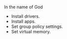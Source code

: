 In the name of God

-  Install drivers.
-  Install apps.
-  Set group policy settings.
-  Set virtual memory.